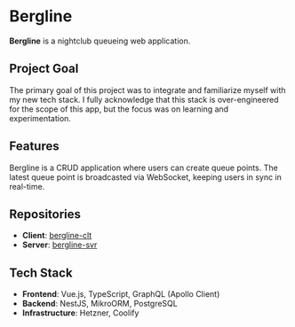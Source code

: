 # Bergline

**Bergline** is a nightclub queueing web application.

## Project Goal

The primary goal of this project was to integrate and familiarize myself with my new tech stack. I fully acknowledge that this stack is over-engineered for the scope of this app, but the focus was on learning and experimentation.

## Features

Bergline is a CRUD application where users can create queue points. The latest queue point is broadcasted via WebSocket, keeping users in sync in real-time.

## Repositories
- **Client**: [bergline-clt](https://github.com/varbSan/bergline-clt)
- **Server**: [bergline-svr](https://github.com/varbSan/bergline-svr)

## Tech Stack
- **Frontend**: Vue.js, TypeScript, GraphQL (Apollo Client)
- **Backend**: NestJS, MikroORM, PostgreSQL
- **Infrastructure**: Hetzner, Coolify